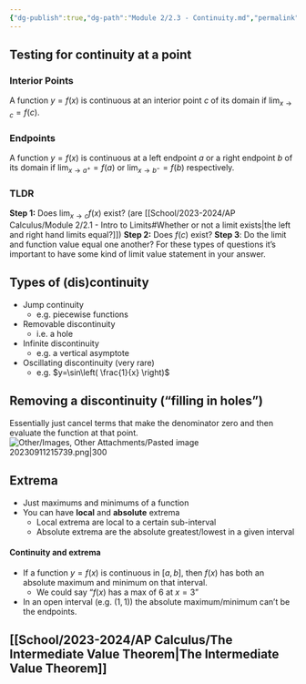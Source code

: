 ```yaml
---
{"dg-publish":true,"dg-path":"Module 2/2.3 - Continuity.md","permalink":"/module-2/2-3-continuity/"}
---
```


## Testing for continuity at a point
### Interior Points
A function $y=f(x)$ is continuous at an interior point $c$ of its domain if $\displaystyle\lim_{ x \to c } = f(c)$.
### Endpoints
A function $y=f(x)$ is continuous at a left endpoint $a$ or a right endpoint $b$ of its domain if $\displaystyle\lim_{ x \to a^+ } = f(a)$ or $\displaystyle\lim_{ x \to b^- } = f(b)$ respectively.
### TLDR
**Step 1:** Does $\displaystyle\lim_{ x \to c } f(x)$ exist? 
	(are [[School/2023-2024/AP Calculus/Module 2/2.1 - Intro to Limits#Whether or not a limit exists\|the left and right hand limits equal?]])
**Step 2:** Does $f(c)$ exist? 
**Step 3**: Do the limit and function value equal one another?
For these types of questions it’s important to have some kind of limit value statement in your answer.
## Types of (dis)continuity
- Jump continuity
	- e.g. piecewise functions
- Removable discontinuity
	- i.e. a hole
- Infinite discontinuity
	- e.g. a vertical asymptote
- Oscillating discontinuity (very rare)
	- e.g. $y=\sin\left( \frac{1}{x} \right)$
## Removing a discontinuity (“filling in holes”)
Essentially just cancel terms that make the denominator zero and then evaluate the function at that point. 
![Other/Images, Other Attachments/Pasted image 20230911215739.png|300](/img/user/Other/Images,%20Other%20Attachments/Pasted%20image%2020230911215739.png)
## Extrema
- Just maximums and minimums of a function
- You can have **local** and **absolute** extrema
	- Local extrema are local to a certain sub-interval
	- Absolute extrema are the absolute greatest/lowest in a given interval
#### Continuity and extrema
- If a function $y=f(x)$ is continuous in $[a,b$], then $f(x)$ has both an absolute maximum and minimum on that interval.
	- We could say “$f(x)$ has a max of $6$ at $x=3$”
- In an open interval (e.g. $(1,1)$) the absolute maximum/minimum can’t be the endpoints.
## [[School/2023-2024/AP Calculus/The Intermediate Value Theorem\|The Intermediate Value Theorem]]